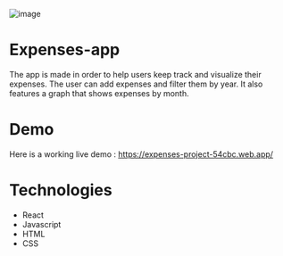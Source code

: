 ![image](https://github.com/IuliaBaican/expenses-app/assets/141867983/ca5be38d-b9f9-4ac8-9d34-4a9feca33fea)


# Expenses-app
The app is made in order to help users keep track and visualize their expenses. The user can add expenses and filter them by year. It also features a graph that shows expenses by month.


# Demo
Here is a working live demo : https://expenses-project-54cbc.web.app/ 

# Technologies
 - React
 - Javascript
 - HTML
 - CSS

